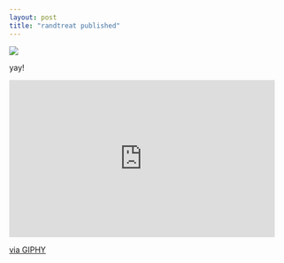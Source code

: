 ```yaml
---
layout: post
title: "randtreat published"
---
```


![](https://media.giphy.com/media/glvyCVWYJ21fq/giphy.gif)

yay!

<iframe src="https://giphy.com/embed/glvyCVWYJ21fq" width="480" height="284" frameBorder="0" class="giphy-embed" allowFullScreen></iframe><p><a href="https://giphy.com/gifs/song-windshield-wipers-glvyCVWYJ21fq">via GIPHY</a></p>
